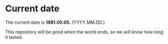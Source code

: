 # Current date

The current date is **1981.05.05.** (YYYY.MM.DD.)

This repository will be good when the world ends, so we will know how long it lasted.